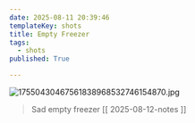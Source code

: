 ```yaml
---
date: 2025-08-11 20:39:46
templateKey: shots
title: Empty Freezer
tags:
  - shots
published: True

---
```


![17550430467561838968532746154870.jpg](https://dropper.wayl.one/api/file/3b6cadef-301b-4c90-9b06-4cbc1405bced.jpg)

> Sad empty freezer [[ 2025-08-12-notes ]]
